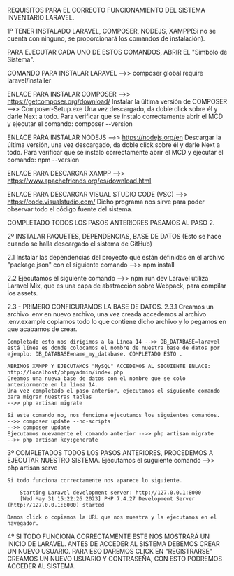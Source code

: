 REQUISITOS PARA EL CORRECTO FUNCIONAMIENTO DEL SISTEMA INVENTARIO LARAVEL.

1º TENER INSTALADO LARAVEL, COMPOSER, NODEJS, XAMPP(Si no se cuenta con ninguno, se proporcionará los comandos de instalación).

PARA EJECUTAR CADA UNO DE ESTOS COMANDOS, ABRIR EL "Simbolo de Sistema".

COMANDO PARA INSTALAR LARAVEL -->> composer global require laravel/installer

ENLACE PARA INSTALAR COMPOSER -->> https://getcomposer.org/download/ 
    Instalar la última versión de COMPOSER -->>  Composer-Setup.exe
    Una vez descargado, da doble click sobre él y darle Next a todo.
    Para verificar que se instalo correctamente abrir el MCD y ejecutar el comando: composer --version

ENLACE PARA INSTALAR NODEJS -->> https://nodejs.org/en
    Descargar la última versión, una vez descargado, da doble click sobre él y darle Next a todo.
    Para verificar que se instalo correctamente abrir el MCD y ejecutar el comando: npm --version

ENLACE PARA DESCARGAR XAMPP -->> https://www.apachefriends.org/es/download.html

ENLACE PARA DESCARGAR VISUAL STUDIO CODE (VSC) -->> https://code.visualstudio.com/
    Dicho programa nos sirve para poder observar todo el código fuente del sistema.


COMPLETADO TODOS LOS PASOS ANTERIORES PASAMOS AL PASO 2.

2º INSTALAR PAQUETES, DEPENDENCIAS, BASE DE DATOS (Esto se hace cuando se halla descargado el sistema de GitHub)

2.1 Instalar las dependencias del proyecto que están definidas en el archivo "package.json" con el siguiente comando -->> npm install

2.2 Ejecutamos el siguiente comando -->> npm run dev 
    Laravel utiliza Laravel Mix, que es una capa de abstracción sobre Webpack, para compilar los assets.

2.3 - PRIMERO CONFIGURAMOS LA BASE DE DATOS.
2.3.1 Creamos un archivo .env en nuevo archivo, una vez creada accedemos al archivo .env.example copiamos todo lo que contiene dicho archivo y lo pegamos en que acabamos de crear.

    Completado esto nos dirigimos a la Línea 14 -->> DB_DATABASE=laravel está línea es donde colocamos el nombre de nuestra base de datos por ejemplo: DB_DATABASE=name_my_database. COMPLETADO ESTO .

    ABRIMOS XAMPP Y EJECUTAMOS "MySQL" ACCEDEMOS AL SIGUIENTE ENLACE: http://localhost/phpmyadmin/index.php
    Creamos una nueva base de datos con el nombre que se colo anteriormente en la línea 14.
    Una vez completado el paso anterior, ejecutamos el siguiente comando para migrar nuestras tablas 
    -->> php artisan migrate

    Si este comando no, nos funciona ejecutamos los siguientes comandos.
    -->> composer update --no-scripts
    -->> composer update
    Ejecutamos nuevamente el comando anterior -->> php artisan migrate
    -->> php artisan key:generate

3º COMPLETADOS TODOS LOS PASOS ANTERIORES, PROCEDEMOS A EJECUTAR NUESTRO SISTEMA.
    Ejecutamos el suguiente comando -->> php artisan serve

    Si todo funciona correctamente nos aparece lo siguiente.

        Starting Laravel development server: http://127.0.0.1:8000
        [Wed May 31 15:22:26 2023] PHP 7.4.27 Development Server (http://127.0.0.1:8000) started

    Damos click o copiamos la URL que nos muestra y la ejecutamos en el navegador.

4º SI TODO FUNCIONA CORRECTAMENTE ESTE NOS MOSTRARÁ UN INICIO DE LARAVEL. ANTES DE ACCEDER AL SISTEMA DEBEMOS CREAR UN NUEVO USUARIO. PARA ESO DAREMOS CLICK EN "REGISTRARSE" CREAMOS UN NUEVO USUARIO Y CONTRASEÑA, CON ESTO PODREMOS ACCEDER AL SISTEMA.